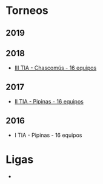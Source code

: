 # Torneos

## 2019

## 2018

* [III TIA - Chascomús - 16 equipos](tia/)


## 2017
* [II TIA - Pipinas - 16 equipos](tia2017/)

## 2016
* I TIA - Pipinas - 16 equipos

# Ligas
*

#
